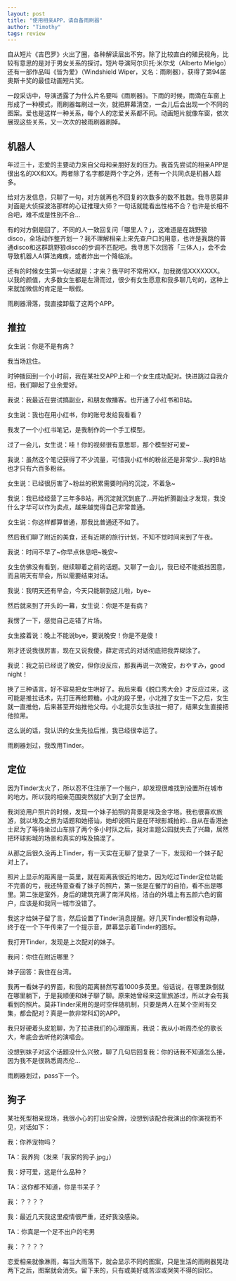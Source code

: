 ```yaml
---
layout: post
title: "使用相亲APP，请自备雨刷器"
author: "Timothy"
tags: review 
---
```


自从短片《吉巴罗》火出了圈，各种解读层出不穷。除了比较直白的殖民视角，比较有意思的是对于男女关系的探讨。短片导演阿尔贝托·米尔戈（Alberto Mielgo）还有一部作品叫《皆为爱》（Windshield Wiper，又名：雨刷器），获得了第94届奥斯卡奖的最佳动画短片奖。

一段采访中，导演透露了为什么片名要叫《雨刷器》。下雨的时候，雨滴在车窗上形成了一种模式，雨刷器每刷过一次，就把屏幕清空，一会儿后会出现一个不同的图案。爱也是这样一种关系，每个人的恋爱关系都不同。动画短片就像车窗，依次展现这些关系，又一次次的被雨刷器刷掉。

## 机器人

年过三十，恋爱的主要动力来自父母和亲朋好友的压力。我首先尝试的相亲APP是很出名的XX和XX。两者除了名字都是两个字之外，还有一个共同点是机器人超多。

给对方发信息，只聊了一句，对方就再也不回复的次数多的数不胜数。我寻思莫非对面是大侦探波洛那样的心证推理大师？一句话就能看出性格不合？也许是长相不合吧，难不成是性别不合…

有的对方倒是回了，不同的人一致回复问「哪里人？」，这难道是在跳野狼disco，全场动作整齐划一？我不理解相亲上来先查户口的用意，也许是我跳的普通disco和这群跳野狼disco的步调不匹配吧。我寻思下次回答「三体人」，会不会导致机器人AI算法瘫痪，或者炸出一个降临派。

还有的时候女生第一句话就是：才来？我平时不常用XX，加我微信XXXXXXX。以我的颜值，大多数女生都是左滑而过，很少有女生愿意和我多聊几句的，这种上来就加微信的肯定是一眼假。

雨刷器滑落，我直接卸载了这两个APP。

## 推拉

女生说：你是不是有病？

我当场尬住。

时钟拨回到一个小时前，我在某社交APP上和一个女生成功配对。快进跳过自我介绍，我们聊起了业余爱好。

我说：我最近在尝试搞副业，和朋友做播客。也开通了小红书和B站。

女生说：我也在用小红书，你的账号发给我看看？

我发了一个小红书笔记，是我制作的一个手工模型。

过了一会儿，女生说：哇！你的视频很有意思耶，那个模型好可爱~

我说：虽然这个笔记获得了不少流量，可惜我小红书的粉丝还是非常少...我的B站也才只有六百多粉丝。

女生说：已经很厉害了~粉丝的积累需要时间的沉淀，不着急~

我说：我已经经营了三年多B站，再沉淀就沉到底了...开始折腾副业才发现，我没什么才华可以作为卖点，越来越觉得自己非常普通。

女生说：你这样都算普通，那我比普通还不如了。

然后我们聊了附近的美食，还有近期的旅行计划，不知不觉时间来到了午夜。

我说：时间不早了~你早点休息吧~晚安~

女生仿佛没有看到，继续聊着之前的话题。又聊了一会儿，我已经不能抵挡困意，而且明天有早会，所以需要结束对话。

我说：我明天还有早会，今天只能聊到这儿啦，bye~

然后就来到了开头的一幕，女生说：你是不是有病？

我愣了一下，感觉自己走错了片场。

女生接着说：晚上不能说bye，要说晚安！你是不是傻！

刚才还说我很厉害，现在又说我傻，薛定谔式的对话彻底把我弄糊涂了。

我说：我之前已经说了晚安，但你没反应，那我再说一次晚安，おやすみ，good night！

换了三种语言，好不容易把女生哄好了。我后来看《脱口秀大会》才反应过来，这可能是推拉话术，先打压再给颗糖。小北的段子里，小北推了女生一下之后，女生就一直推他，后来甚至开始推他父母。小北提示女生该拉一把了，结果女生直接把他拉黑。

这么说的话，我认识的女生先拉后推，我已经很幸运了。

雨刷器划过，我改用Tinder。

## 定位

因为Tinder太火了，所以忍不住注册了一个账户，却发现很难找到设置所在城市的地方。所以我的相亲范围突然就扩大到了全世界。

我浏览用户照片的时候，发现一个妹子拍照的背景是埃及金字塔。我也很喜欢旅游，就以埃及之旅为话题和她搭讪，她却说照片是在环球影城拍的...自从在香港迪士尼为了等待坐过山车排了两个多小时队之后，我对主题公园就失去了兴趣，居然把环球影城的场景和真实的埃及搞混了。

从那之后很久没再上Tinder，有一天实在无聊了登录了一下，发现和一个妹子配对上了。

照片上显示的距离是一英里，就在距离我很近的地方。因为吃过Tinder定位功能不完善的亏，我还特意查看了妹子的照片，第一张是在餐厅的自拍，看不出是哪里。第二张是室外，身后的建筑充满了南洋风格，洁白的外墙上有五颜六色的窗户，应该是和我同一城市没错了。

我这才给妹子留了言，然后设置了Tinder消息提醒。好几天Tinder都没有动静，终于在一个下午传来了一个提示音，屏幕显示着Tinder的图标。

我打开Tinder，发现是上次配对的妹子。

我问：你住在附近哪里？

妹子回答：我住在台湾。

我再一看妹子的界面，和我的距离赫然写着1000多英里。俗话说，在哪里跌倒就在哪里躺下，于是我顺便和妹子聊了聊。原来她曾经来这里旅游过，所以才会有我看到的照片。莫非Tinder采用的是时空伴随机制，只要是两人在某个空间有交集，都会配对？真是一款非常科幻的APP。

我只好硬着头皮尬聊，为了拉进我们的心理距离，我说：我从小听周杰伦的歌长大，年底会去听他的演唱会。

没想到妹子对这个话题没什么兴致，聊了几句后回复我：你的话我不知道怎么接，因为我不是很熟悉周杰伦...

雨刷器划过，pass下一个。

## 狗子

某社死型相亲现场，我很小心的打出安全牌，没想到该配合我演出的你演视而不见，对话如下：

我：你养宠物吗？

TA：我养狗（发来「我家的狗子.jpg」） 

我：好可爱，这是什么品种？ 

TA：这你都不知道，你是书呆子？ 

我：？？？？

我：最近几天我这里疫情很严重，还好我没感染。 

TA：你真是一个足不出户的宅男 

我：？？？？

恋爱相亲就像淋雨，每当大雨落下，就会显示不同的图案，只是生活的雨刷器晃动两下之后，图案就会消失。留下来的，只有或美好或苦涩或哭笑不得的回忆。

















